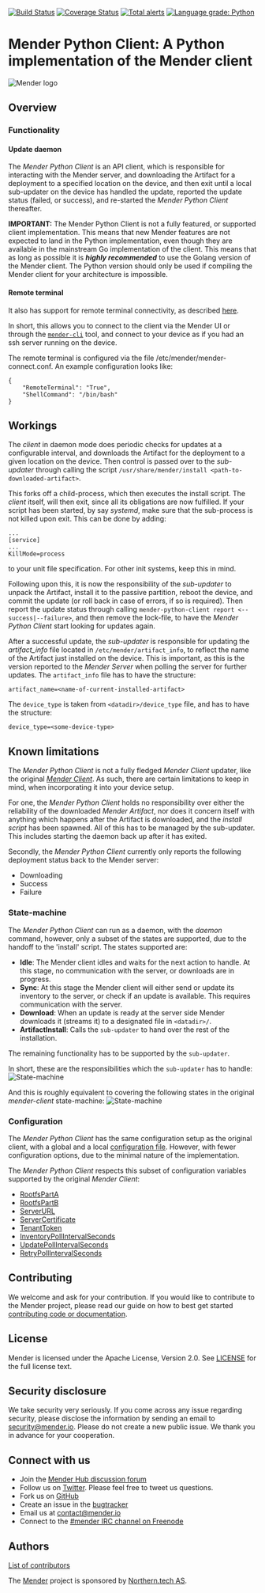 [![Build Status](https://gitlab.com/Northern.tech/Mender/mender-python-client/badges/master/pipeline.svg)](https://gitlab.com/Northern.tech/Mender/mender-python-client/pipelines)
[![Coverage Status](https://coveralls.io/repos/github/mendersoftware/mender-python-client/badge.svg?branch=master)](https://coveralls.io/github/mendersoftware/mender-python-client?branch=master)
[![Total alerts](https://img.shields.io/lgtm/alerts/g/mendersoftware/mender-python-client.svg?logo=lgtm&logoWidth=18)](https://lgtm.com/projects/g/mendersoftware/mender-python-client/alerts/)
[![Language grade: Python](https://img.shields.io/lgtm/grade/python/g/mendersoftware/mender-python-client.svg?logo=lgtm&logoWidth=18)](https://lgtm.com/projects/g/mendersoftware/mender-python-client/context:python)

Mender Python Client: A Python implementation of the Mender client
==============================================

![Mender logo](mender_logo.png)

## Overview

### Functionality

#### Update daemon

The _Mender Python Client_ is an API client, which is responsible for
interacting with the Mender server, and downloading the Artifact for a
deployment to a specified location on the device, and then exit until a local
sub-updater on the device has handled the update, reported the update status
(failed, or success), and re-started the _Mender Python Client_ thereafter.

**IMPORTANT:** The Mender Python Client is not a fully featured, or supported client
 implementation. This means that new Mender features are not expected to land
 in the Python implementation, even though they are available in the
 mainstream Go implementation of the client. This means that as long as possible
 it is **_highly recommended_** to use the Golang version of the Mender client. The
 Python version should only be used if compiling the Mender client for your
 architecture is impossible.


#### Remote terminal

It also has support for remote terminal connectivity, as described
[here](https://docs.mender.io/add-ons/remote-terminal).

In short, this allows you to connect to the client via the Mender UI or through
the [`mender-cli`](https://github.com/mendersoftware/mender-cli) tool, and
connect to your device as if you had an ssh server running on the device.

The remote terminal is configured via the file /etc/mender/mender-connect.conf.
An example configuration looks like:

```
{
    "RemoteTerminal": "True",
    "ShellCommand": "/bin/bash"
}
```

## Workings

The _client_ in daemon mode does periodic checks for updates at a configurable
interval, and downloads the Artifact for the deployment to a given location on
the device. Then control is passed over to the _sub-updater_ through calling the
script `/usr/share/mender/install <path-to-downloaded-artifact>`.

This forks off a child-process, which then executes the install script. The
_client_ itself, will then exit, since all its obligations are now fulfilled.
If your script has been started, by say _systemd_, make sure that the
sub-process is not killed upon exit. This can be done by adding:

```
...
[service]
...
KillMode=process
```

to your unit file specification. For other init systems, keep this in mind.

Following upon this, it is now the responsibility of the _sub-updater_ to unpack
the Artifact, install it to the passive partition, reboot the device, and commit
the update (or roll back in case of errors, if so is required). Then report the
update status through calling `mender-python-client report
<--success|--failure>`, and then remove the lock-file, to have the _Mender
Python Client_ start looking for updates again.

After a successful update, the _sub-updater_ is responsible for updating the
_artifact_info_ file located in `/etc/mender/artifact_info`, to reflect the name
of the Artifact just installed on the device. This is important, as this is the
version reported to the _Mender Server_ when polling the server for further
updates. The `artifact_info` file has to have the structure:

```
artifact_name=<name-of-current-installed-artifact>
```

The `device_type` is taken from `<datadir>/device_type` file, and has to have the structure:

```
device_type=<some-device-type>
```

## Known limitations

The _Mender Python Client_ is not a fully fledged _Mender Client_ updater, like
the original [_Mender Client_](https://github.com/mendersoftware/mender). As
such, there are certain limitations to keep in mind, when incorporating it into
your device setup.

For one, the _Mender Python Client_ holds no responsibility over either the
reliability of the downloaded _Mender Artifact_, nor does it concern itself with
anything which happens after the Artifact is downloaded, and the _install
script_ has been spawned. All of this has to be managed by the sub-updater. This
includes starting the daemon back up after it has exited.

Secondly, the _Mender Python Client_ currently only reports the following deployment
status back to the Mender server:

* Downloading
* Success
* Failure

### State-machine

The _Mender Python Client_ can run as a daemon, with the _daemon_ command,
however, only a subset of the states are supported, due to the handoff to the
'install' script. The states supported are:

* **Idle**: The Mender client idles and waits for the next action to handle. At this stage, no communication with the server, or downloads are in progress.
* **Sync**: At this stage the Mender client will either send or update its inventory to the server, or check if an update is available. This requires communication with the server.
* **Download**: When an update is ready at the server side Mender downloads it (streams it) to a designated file in `<datadir>/`.
* **ArtifactInstall**: Calls the `sub-updater` to hand over the rest of the installation.

The remaining functionality has to be supported by the `sub-updater`.

In short, these are the responsibilities which the `sub-updater` has to handle:
![State-machine](docs/mender-state-machine.png)

And this is roughly equivalent to covering the following states in the original
_mender-client_ state-machine:
![State-machine](docs/mender-python-client-state-machine.png)


### Configuration

The _Mender Python Client_ has the same configuration setup as the original
client, with a global and a local [configuration
file](https://docs.mender.io/client-installation/configuration-file). However,
with fewer configuration options, due to the minimal nature of the
implementation.

The _Mender Python Client_ respects this subset of configuration variables
supported by the original _Mender Client_:

* [RootfsPartA](https://docs.mender.io/client-installation/configuration-file/configuration-options#rootfsparta)
* [RootfsPartB](https://docs.mender.io/client-installation/configuration-file/configuration-options#rootfspartb)
* [ServerURL](https://docs.mender.io/client-installation/configuration-file/configuration-options#serverurl)
* [ServerCertificate](https://docs.mender.io/client-installation/configuration-file/configuration-options#servercertificate)
* [TenantToken](https://docs.mender.io/client-installation/configuration-file/configuration-options#tenanttoken)
* [InventoryPollIntervalSeconds](https://docs.mender.io/client-installation/configuration-file/configuration-options#inventorypollintervalseconds)
* [UpdatePollIntervalSeconds](https://docs.mender.io/client-installation/configuration-file/configuration-options#updatepollintervalseconds)
* [RetryPollIntervalSeconds](https://docs.mender.io/client-installation/configuration-file/configuration-options#retrypollintervalseconds)


## Contributing

We welcome and ask for your contribution. If you would like to contribute to the
Mender project, please read our guide on how to best get started [contributing
code or
documentation](https://github.com/mendersoftware/mender/blob/master/CONTRIBUTING.md).

## License

Mender is licensed under the Apache License, Version 2.0. See
[LICENSE](https://github.com/mendersoftware/mender-python-client/blob/master/LICENSE) for
the full license text.

## Security disclosure

We take security very seriously. If you come across any issue regarding
security, please disclose the information by sending an email to
[security@mender.io](security@mender.io). Please do not create a new public
issue. We thank you in advance for your cooperation.

## Connect with us

* Join the [Mender Hub discussion forum](https://hub.mender.io)
* Follow us on [Twitter](https://twitter.com/mender_io). Please
  feel free to tweet us questions.
* Fork us on [GitHub](https://github.com/mendersoftware)
* Create an issue in the [bugtracker](https://tracker.mender.io/projects/MEN)
* Email us at [contact@mender.io](mailto:contact@mender.io)
* Connect to the [#mender IRC channel on Freenode](http://webchat.freenode.net/?channels=mender)


## Authors

[List of contributors](https://github.com/mendersoftware/mender-python-client/graphs/contributors)

The [Mender](https://mender.io) project is sponsored by [Northern.tech
AS](https://northern.tech).
